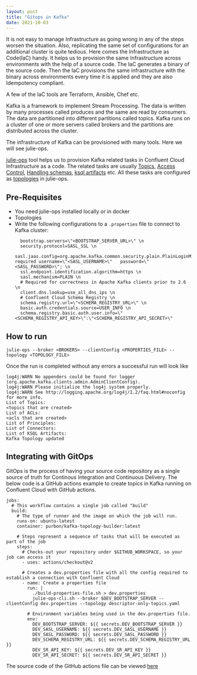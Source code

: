 ```yaml
---
layout: post
title: "Gitops in Kafka"
date: 2021-10-03
---
```


It is not easy to manage Infrastructure as going wrong in any of the steps worsen the situation. Also, replicating the same set of configurations for an additional cluster is quite tedious. Here comes the Infrastructure as Code(IaC) handy. It helps us to provision the same Infrastructure across environments with the help of a source code. The IaC generates a binary of the source code. Then the IaC provisions the same infrastructure with the binary across environments every time it is applied and they are also Idempotency compliant. 

A few of the IaC tools are Terraform, Ansible, Chef etc.

<!--more-->

Kafka is a framework to implement Stream Processing. The data is written by many processes called produces and the same are read by consumers. The data are partitioned into different partitions called topics. Kafka runs on a cluster of one or more servers called brokers and the partitions are distributed across the cluster.

The infrastructure of Kafka can be provisioned with many tools. Here we will see julie-ops. 

[julie-ops][julie-ops] tool helps us to provision Kafka related tasks in Confluent Cloud Infrastructure as a code. 
The related tasks are usually [Topics][Topics], [Access Control][Access Control], [Handling schemas][Handling schemas],
[ksql artifacts][ksql artifacts] etc. 
All these tasks are configured as [topologies][topologies] in julie-ops.

## Pre-Requisites

- You need julie-ops installed locally or in docker
- Topologies
- Write the following configurations to a `.properties` file to connect to Kafka cluster:
  ```
    bootstrap.servers=\"<BOOTSTRAP_SERVER_URL>\" \n
    security.protocol=SASL_SSL \n
    sasl.jaas.config=org.apache.kafka.common.security.plain.PlainLoginModule   required username=\"<SASL_USERNAME>\"   password=\"<SASL_PASSWORD>\"; \n
    ssl.endpoint.identification.algorithm=https \n
    sasl.mechanism=PLAIN \n
    # Required for correctness in Apache Kafka clients prior to 2.6 \n
    client.dns.lookup=use_all_dns_ips \n
    # Confluent Cloud Schema Registry \n
    schema.registry.url=\"<SCHEMA_REGISTRY_URL>\" \n
    basic.auth.credentials.source=USER_INFO \n
    schema.registry.basic.auth.user.info=\"<SCHEMA_REGISTRY_API_KEY>\":\"<SCHEMA_REGISTRY_API_SECRET>\"
  ```

## How to run

```
julie-ops --broker <BROKERS> --clientConfig <PROPERTIES_FILE> --topology <TOPOLOGY_FILE>
```

Once the run is completed without any errors a successful run will look like

```
log4j:WARN No appenders could be found for logger (org.apache.kafka.clients.admin.AdminClientConfig).
log4j:WARN Please initialize the log4j system properly.
log4j:WARN See http://logging.apache.org/log4j/1.2/faq.html#noconfig for more info.
List of Topics:
<topics that are created>
List of ACLs:
<acls that are created>
List of Principles:
List of Connectors:
List of KSQL Artifacts:
Kafka Topology updated
```

## Integrating with GitOps

GitOps is the process of having your source code repository as a single source of truth for Continous Integration and Continuous Delivery. The below code is a GitHub actions example to create topics in Kafka running on Confluent Cloud with GitHub actions.

```
jobs:
  # This workflow contains a single job called "build"
  build:
    # The type of runner and the image on which the job will run.
    runs-on: ubuntu-latest
    container: purbon/kafka-topology-builder:latest

    # Steps represent a sequence of tasks that will be executed as part of the job
    steps:
      # Checks-out your repository under $GITHUB_WORKSPACE, so your job can access it
      - uses: actions/checkout@v2

      # Creates a dev.properties file with all the config required to establish a connection with Confluent Cloud
      - name: Create a properties file
        run: |
          ./build-properties-file.sh > dev.properties
          julie-ops-cli.sh --broker $DEV_BOOTSTRAP_SERVER --clientConfig dev.properties --topology descriptor-only-topics.yaml

        # Environment variables being used in the dev.properties file.
        env:
          DEV_BOOTSTRAP_SERVER: ${{ secrets.DEV_BOOTSTRAP_SERVER }}
          DEV_SASL_USERNAME: ${{ secrets.DEV_SASL_USERNAME }}
          DEV_SASL_PASSWORD: ${{ secrets.DEV_SASL_PASSWORD }}
          DEV_SCHEMA_REGISTRY_URL: ${{ secrets.DEV_SCHEMA_REGISTRY_URL }}
          DEV_SR_API_KEY: ${{ secrets.DEV_SR_API_KEY }}
          DEV_SR_API_SECRET: ${{ secrets.DEV_SR_API_SECRET }}
```

The source code of the GitHub actions file can be viewed [here][github_actions_file]

[julie-ops]: https://julieops.readthedocs.io/en/latest/#
[Topics]: https://julieops.readthedocs.io/en/latest/futures/what-topic-management.html
[Handling schemas]: https://julieops.readthedocs.io/en/latest/futures/what-schema-management.html
[Access Control]: https://julieops.readthedocs.io/en/latest/futures/what-acl-management.html
[ksql artifacts]: https://julieops.readthedocs.io/en/latest/futures/what-ksql-management.html
[topologies]: https://julieops.readthedocs.io/en/latest/the-descriptor-files.html?highlight=topology
[github_actions_file]: https://github.com/Platformatory/kafka-cd-julie/blob/dev/.github/workflows/dev.yml
